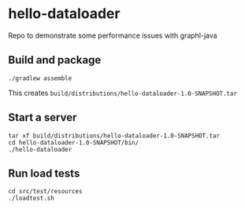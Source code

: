 # hello-dataloader

Repo to demonstrate some performance issues with graphl-java

## Build and package

    ./gradlew assemble

This creates `build/distributions/hello-dataloader-1.0-SNAPSHOT.tar`

## Start a server
    
    tar xf build/distributions/hello-dataloader-1.0-SNAPSHOT.tar
    cd hello-dataloader-1.0-SNAPSHOT/bin/
    ./hello-dataloader

## Run load tests

    cd src/test/resources
    ./loadtest.sh
